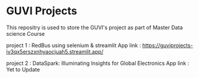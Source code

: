 # GUVI Projects
This repositry is used to store the GUVI's project as part of Master Data science Course 

project 1 : RedBus using selenium & streamlit
App link : https://guviprojects-iv3qx5erszxnhyaocjuah5.streamlit.app/

project 2 : DataSpark: Illuminating Insights for Global Electronics
App link : Yet to Update